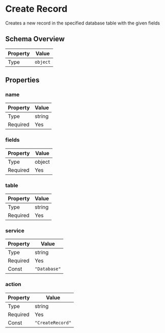 # Create Record

Creates a new record in the specified database table with the given fields

## Schema Overview

| Property | Value |
|----------|-------|
| Type | `object` |

## Properties

### name

| Property | Value |
|----------|-------|
| Type | string |
| Required | Yes |

### fields

| Property | Value |
|----------|-------|
| Type | object |
| Required | Yes |

### table

| Property | Value |
|----------|-------|
| Type | string |
| Required | Yes |

### service

| Property | Value |
|----------|-------|
| Type | string |
| Required | Yes |
| Const | `"Database"` |

### action

| Property | Value |
|----------|-------|
| Type | string |
| Required | Yes |
| Const | `"CreateRecord"` |

